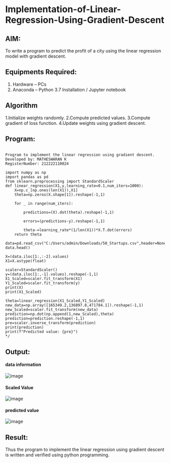 # Implementation-of-Linear-Regression-Using-Gradient-Descent

## AIM:
To write a program to predict the profit of a city using the linear regression model with gradient descent.

## Equipments Required:
1. Hardware – PCs
2. Anaconda – Python 3.7 Installation / Jupyter notebook

## Algorithm
1.Initialize weights randomly.
2.Compute predicted values.
3.Compute gradient of loss function.
4.Update weights using gradient descent.

## Program:
```

Program to implement the linear regression using gradient descent.
Developed by: MATHESWARAN K
RegisterNumber: 212222110024

import numpy as np
import pandas as pd
from sklearn.preprocessing import StandardScaler
def linear_regression(X1,y,learning_rate=0.1,num_iters=1000):
    X=np.c_[np.ones(len(X1)),X1]
    theta=np.zeros(X.shape[1]).reshape(-1,1)
    
    for _ in range(num_iters):
        
        predictions=(X).dot(theta).reshape(-1,1)
        
        errors=(predictions-y).reshape(-1,1)
        
        theta-=learning_rate*(1/len(X1))*X.T.dot(errors)
    return theta

data=pd.read_csv("C:/Users/admin/Downloads/50_Startups.csv",header=None)
data.head()

X=(data.iloc[1:,:-2].values)
X1=X.astype(float)

scaler=StandardScaler()
y=(data.iloc[1:,-1].values).reshape(-1,1)
X1_Scaled=scaler.fit_transform(X1)
Y1_Scaled=scaler.fit_transform(y)
print(X)
print(X1_Scaled)

theta=linear_regression(X1_Scaled,Y1_Scaled)
new_data=np.array([165349.2,136897.8,471784.1]).reshape(-1,1)
new_Scaled=scaler.fit_transform(new_data)
prediction=np.dot(np.append(1,new_Scaled),theta)
prediction=prediction.reshape(-1,1)
pre=scaler.inverse_transform(prediction)
print(prediction)
print(f"Predicted value: {pre}")
*/
```
## Output:
#### data information
![image](https://github.com/mathes6112004/Implementation-of-Linear-Regression-Using-Gradient-Descent/assets/119477782/e631da15-8782-4a5a-a0fa-d5691502efa3)
#### Scaled Value
![image](https://github.com/mathes6112004/Implementation-of-Linear-Regression-Using-Gradient-Descent/assets/119477782/5da1fe83-d8dc-47a9-91db-7c0f65646f86)
#### predicted value
![image](https://github.com/mathes6112004/Implementation-of-Linear-Regression-Using-Gradient-Descent/assets/119477782/dab7ce03-db0e-4956-8549-72fcff79e649)

## Result:
Thus the program to implement the linear regression using gradient descent is written and verified using python programming.

